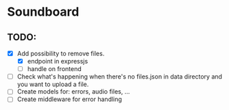 # Soundboard

## TODO: 
- [x] Add possibility to remove files.
  - [x] endpoint in expressjs
  - [ ] handle on frontend
- [ ] Check what's happening when there's no files.json in data directory and you want to upload a file.
- [ ] Create models for: errors, audio files, ...
- [ ] Create middleware for error handling
